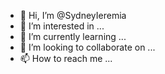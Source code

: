 - 👋 Hi, I’m @SydneyIeremia
- 👀 I’m interested in ...
- 🌱 I’m currently learning ...
- 💞️ I’m looking to collaborate on ...
- 📫 How to reach me ...

<!---
SydneyIeremia/SydneyIeremia is a ✨ special ✨ repository because its `README.md` (this file) appears on your GitHub profile.
You can click the Preview link to take a look at your changes.
--->
